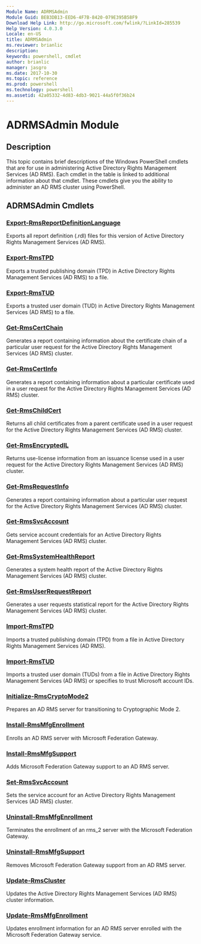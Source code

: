 ```yaml
---
Module Name: ADRMSAdmin
Module Guid: BEB3DB13-EED6-4F7B-8420-079E395B58F9
Download Help Link: http://go.microsoft.com/fwlink/?LinkId=285539
Help Version: 4.0.3.0
Locale: en-US
title: ADRMSAdmin
ms.reviewer: brianlic
description: 
keywords: powershell, cmdlet
author: brianlic
manager: jasgro
ms.date: 2017-10-30
ms.topic: reference
ms.prod: powershell
ms.technology: powershell
ms.assetid: 42a05332-4d83-4db3-9021-44a5f0f36b24
---
```


# ADRMSAdmin Module
## Description
This topic contains brief descriptions of the Windows PowerShell cmdlets that are for use in administering Active Directory Rights Management Services (AD RMS). Each cmdlet in the table is linked to additional information about that cmdlet. These cmdlets give you the ability to administer an AD RMS cluster using PowerShell.

## ADRMSAdmin Cmdlets
### [Export-RmsReportDefinitionLanguage](./Export-RmsReportDefinitionLanguage.md)
Exports all report definition (.rdl) files for this version of Active Directory Rights Management Services (AD RMS).

### [Export-RmsTPD](./Export-RmsTPD.md)
Exports a trusted publishing domain (TPD) in Active Directory Rights Management Services (AD RMS) to a file.

### [Export-RmsTUD](./Export-RmsTUD.md)
Exports a trusted user domain (TUD) in Active Directory Rights Management Services (AD RMS) to a file.

### [Get-RmsCertChain](./Get-RmsCertChain.md)
Generates a report containing information about the certificate chain of a particular user request for the Active Directory Rights Management Services (AD RMS) cluster.

### [Get-RmsCertInfo](./Get-RmsCertInfo.md)
Generates a report containing information about a particular certificate used in a user request for the Active Directory Rights Management Services (AD RMS) cluster.

### [Get-RmsChildCert](./Get-RmsChildCert.md)
Returns all child certificates from a parent certificate used in a user request for the Active Directory Rights Management Services (AD RMS) cluster.

### [Get-RmsEncryptedIL](./Get-RmsEncryptedIL.md)
Returns use-license information from an issuance license used in a user request for the Active Directory Rights Management Services (AD RMS) cluster.

### [Get-RmsRequestInfo](./Get-RmsRequestInfo.md)
Generates a report containing information about a particular user request for the Active Directory Rights Management Services (AD RMS) cluster.

### [Get-RmsSvcAccount](./Get-RmsSvcAccount.md)
Gets service account credentials for an Active Directory Rights Management Services (AD RMS) cluster.

### [Get-RmsSystemHealthReport](./Get-RmsSystemHealthReport.md)
Generates a system health report of the Active Directory Rights Management Services (AD RMS) cluster.

### [Get-RmsUserRequestReport](./Get-RmsUserRequestReport.md)
Generates a user requests statistical report for the Active Directory Rights Management Services (AD RMS) cluster.

### [Import-RmsTPD](./Import-RmsTPD.md)
Imports a trusted publishing domain (TPD) from a file in Active Directory Rights Management Services (AD RMS).

### [Import-RmsTUD](./Import-RmsTUD.md)
Imports a trusted user domain (TUDs) from a file in Active Directory Rights Management Services (AD RMS) or specifies to trust Microsoft account IDs.

### [Initialize-RmsCryptoMode2](./Initialize-RmsCryptoMode2.md)
Prepares an AD RMS server for transitioning to Cryptographic Mode 2.

### [Install-RmsMfgEnrollment](./Install-RmsMfgEnrollment.md)
Enrolls an AD RMS server with Microsoft Federation Gateway.

### [Install-RmsMfgSupport](./Install-RmsMfgSupport.md)
Adds Microsoft Federation Gateway support to an AD RMS server.

### [Set-RmsSvcAccount](./Set-RmsSvcAccount.md)
Sets the service account for an Active Directory Rights Management Services (AD RMS) cluster.

### [Uninstall-RmsMfgEnrollment](./Uninstall-RmsMfgEnrollment.md)
Terminates the enrollment of an rms_2 server with the Microsoft Federation Gateway.

### [Uninstall-RmsMfgSupport](./Uninstall-RmsMfgSupport.md)
Removes Microsoft Federation Gateway support from an AD RMS server.

### [Update-RmsCluster](./Update-RmsCluster.md)
Updates the Active Directory Rights Management Services (AD RMS) cluster information.

### [Update-RmsMfgEnrollment](./Update-RmsMfgEnrollment.md)
Updates enrollment information for an AD RMS server enrolled with the Microsoft Federation Gateway service.

